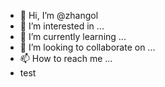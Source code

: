 - 👋 Hi, I’m @zhangol
- 👀 I’m interested in ...
- 🌱 I’m currently learning ...
- 💞️ I’m looking to collaborate on ...
- 📫 How to reach me ...
- test
<!---
zhangol/zhangol is a ✨ special ✨ repository because its `README.md` (this file) appears on your GitHub profile.
You can click the Preview link to take a look at your changes.
--->
